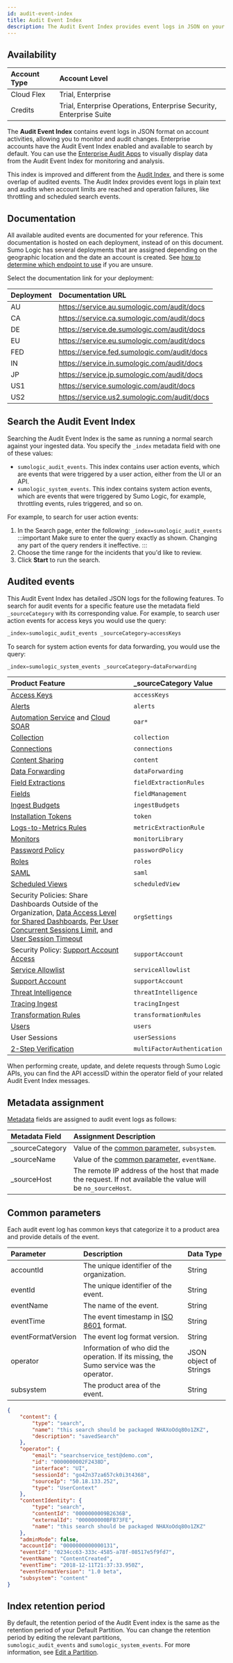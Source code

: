 ```yaml
---
id: audit-event-index
title: Audit Event Index
description: The Audit Event Index provides event logs in JSON on your account's activities allowing you to monitor and audit changes.
---
```


## Availability

| Account Type | Account Level |
|:--|:--|
| Cloud Flex | Trial, Enterprise |
| Credits | Trial, Enterprise Operations, Enterprise Security, Enterprise Suite |

The **Audit Event Index** contains event logs in JSON format on account activities, allowing you to monitor and audit changes. Enterprise accounts have the Audit Event Index enabled and available to search by default. You can use the [Enterprise Audit Apps](/docs/integrations/sumo-apps/enterprise-audit) to visually display data from the Audit Event Index for monitoring and analysis.

This index is improved and different from the [Audit Index](/docs/manage/security/audit-indexes/audit-index), and there is some overlap of audited events. The Audit Index provides event logs in plain text and audits when account limits are reached and operation failures, like throttling and scheduled search events.

## Documentation 

All available audited events are documented for your reference. This documentation is hosted on each deployment, instead of on this document. Sumo Logic has several deployments that are assigned depending on the geographic location and the date an account is created. See [how to determine which endpoint to use](/docs/api/getting-started#sumo-logic-endpoints-by-deployment-and-firewall-security "Sumo Logic Endpoints and Firewall Security") if you are unsure.

Select the documentation link for your deployment:

| Deployment | Documentation URL |
|:--|:--|
| AU | https://service.au.sumologic.com/audit/docs  |
| CA | https://service.ca.sumologic.com/audit/docs  |
| DE | https://service.de.sumologic.com/audit/docs  |
| EU | https://service.eu.sumologic.com/audit/docs  |
| FED | https://service.fed.sumologic.com/audit/docs |
| IN | https://service.in.sumologic.com/audit/docs  |
| JP | https://service.jp.sumologic.com/audit/docs  |
| US1 | https://service.sumologic.com/audit/docs     |
| US2 | https://service.us2.sumologic.com/audit/docs |

## Search the Audit Event Index

Searching the Audit Event Index is the same as running a normal search against your ingested data. You specify the `_index` metadata field with one of these values: 

* `sumologic_audit_events`. This index contains user action events, which are events that were triggered by a user action, either from the UI or an API.
* `sumologic_system_events`. This index contains system action events, which are events that were triggered by Sumo Logic, for example, throttling events, rules triggered, and so on.  

For example, to search for user action events:

1. In the Search page, enter the following: `_index=sumologic_audit_events`  
     :::important
     Make sure to enter the query exactly as shown. Changing any part of the query renders it ineffective.
     :::
1. Choose the time range for the incidents that you'd like to review.
1. Click **Start** to run the search.

## Audited events

This Audit Event Index has detailed JSON logs for the following features. To search for audit events for a specific feature use the metadata field `_sourceCategory` with its corresponding value. For example, to search user action events for access keys you would use the query:

```sql
_index=sumologic_audit_events _sourceCategory=accessKeys
```

To search for system action events for data forwarding, you would use the query:

```sql
_index=sumologic_system_events _sourceCategory=dataForwarding
```

| Product Feature | _sourceCategory Value  |
| :-- | :-- |
| [Access Keys](/docs/manage/security/access-keys/) | `accessKeys` |
| [Alerts](/docs/alerts/monitors/alert-response) | `alerts` |
| [Automation Service](/docs/platform-services/automation-service/automation-service-audit-logging/) and [Cloud SOAR](/docs/cloud-soar/audit-event-index/) | `oar*` |
| [Collection](/docs/send-data/collection) | `collection` |
| [Connections](/docs/alerts/webhook-connections/set-up-webhook-connections) | `connections` |
| [Content Sharing](/docs/manage/content-sharing) | `content` |
| [Data Forwarding](/docs/manage/data-forwarding) | `dataForwarding` |
| [Field Extractions](/docs/manage/field-extractions) | `fieldExtractionRules` |
| [Fields](/docs/manage/fields) | `fieldManagement` |
| [Ingest Budgets](/docs/manage/ingestion-volume/ingest-budgets) | `ingestBudgets` |
| [Installation Tokens](/docs/manage/security/installation-tokens) | `token` |
| [Logs-to-Metrics Rules](/docs/metrics/logs-to-metrics) | `metricExtractionRule` |
| [Monitors](/docs/alerts/monitors) | `monitorLibrary` |
| [Password Policy](/docs/manage/security/set-password-policy) | `passwordPolicy` |
| [Roles](/docs/manage/users-roles/roles/create-manage-roles) | `roles` |
| [SAML](/docs/manage/security/saml) | `saml` |
| [Scheduled Views](/docs/manage/scheduled-views) | `scheduledView` |
| Security Policies: Share Dashboards Outside of the Organization, [Data Access Level for Shared Dashboards](/docs/manage/security/data-access-level-shared-dashboards), [Per User Concurrent Sessions Limit](/docs/manage/security/set-limit-user-concurrent-sessions), and [User Session Timeout](/docs/manage/security/set-max-web-session-timeout) | `orgSettings` |
| Security Policy: [Support Account Access](/docs/manage/security/enable-support-account) | `supportAccount` |
| [Service Allowlist](/docs/manage/security/create-allowlist-ip-cidr-addresses) | `serviceAllowlist` |
| [Support Account](/docs/manage/security/enable-support-account) | `supportAccount` |
| [Threat Intelligence](/docs/platform-services/threat-intelligence-indicators/) | `threatIntelligence` |
| [Tracing Ingest](/docs/apm/traces/tracing-ingest) | `tracingIngest` |
| [Transformation Rules](/docs/metrics/metrics-transformation-rules) | `transformationRules` |
| [Users](/docs/manage/users-roles) | `users` |
| User Sessions | `userSessions` |
| [2-Step Verification](/docs/manage/security/about-two-step-verification) | `multiFactorAuthentication` |

When performing create, update, and delete requests through Sumo Logic APIs, you can find the API accessID within the operator field of your related Audit Event Index messages.

## Metadata assignment

[Metadata](/docs/search/get-started-with-search/search-basics/built-in-metadata) fields are assigned to audit event logs as follows:

| Metadata Field | Assignment Description |
| :-- | :-- |
| _sourceCategory   | Value of the [common parameter](#common-parameters), `subsystem`. |
| _sourceName | Value of the [common parameter](#common-parameters), `eventName`. |
| _sourceHost | The remote IP address of the host that made the request. If not available the value will be `no_sourceHost`. |

## Common parameters

Each audit event log has common keys that categorize it to a product area and provide details of the event.

| Parameter | Description | Data Type |
| :-- | :-- | :-- |
| accountId | The unique identifier of the organization. | String |
| eventId | The unique identifier of the event. | String |
| eventName | The name of the event. | String |
| eventTime | The event timestamp in [ISO 8601](https://en.wikipedia.org/wiki/ISO_8601) format. | String |
| eventFormatVersion | The event log format version. | String |
| operator | Information of who did the operation. If its missing, the Sumo service was the operator. | JSON object of Strings |
| subsystem | The product area of the event. | String |

```json
{
    "content": {
        "type": "search",
        "name": "this search should be packaged NHAXoOdq80o1ZKZ",
        "description": "savedSearch"
    },
    "operator": {
        "email": "searchservice_test@demo.com",
        "id": "0000000002F2438D",
        "interface": "UI",
        "sessionId": "go42n37za657ck0i3t4368",
        "sourceIp": "50.18.133.252",
        "type": "UserContext"
    },
    "contentIdentity": {
        "type": "search",
        "contentId": "0000000009B2636B",
        "externalId": "000000000BFB73FE",
        "name": "this search should be packaged NHAXoOdq80o1ZKZ"
    },
    "adminMode": false,
    "accountId": "0000000000000131",
    "eventId": "0234cc63-333c-4585-a78f-08517e5f9fd7",
    "eventName": "ContentCreated",
    "eventTime": "2018-12-11T21:37:33.950Z",
    "eventFormatVersion": "1.0 beta",
    "subsystem": "content"
}
```

## Index retention period

By default, the retention period of the Audit Event index is the same as the retention period of your Default Partition. You can change the retention period by editing the relevant partitions, `sumologic_audit_events` and `sumologic_system_events`. For more information, see [Edit a Partition](/docs/manage/partitions/data-tiers/create-edit-partition).
